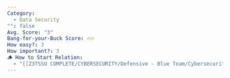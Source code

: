 ```yaml
---
Category:
  - Data Security
"": false
Avg. Score: "3"
Bang-for-your-Buck Score: 🔥🔥
How easy?: 3
How important?: 3
🪵 How to Start Relation:
  - "[[Z3TSSU COMPLETE/CYBERSECURITY/Defensive - Blue Team/Cybersecurity Checklist (Free Version)/Master Page/Data Security]]"
---
```

